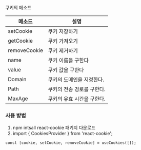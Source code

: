쿠키의 메소드 

메소드 | 설명
|---|--|
setCookie | 쿠키 저장하기
getCookie | 쿠키 가져오기
removeCookie | 쿠키 제거하기
name | 쿠키 이름을 구한다
value | 쿠키 값을 구한다 
Domain | 쿠키의 도메인을 지정한다.
Path | 쿠키의 전송 경로를 구한다.
MaxAge | 쿠키의 유효 시간을 구한다.

### 사용 방법
1. npm intsall react-cookie 패키지 다운로드
2. import { CookiesProvider } from 'react-cookie';

```
const [cookie, setCookie, removeCookie] = useCookies([]);

```